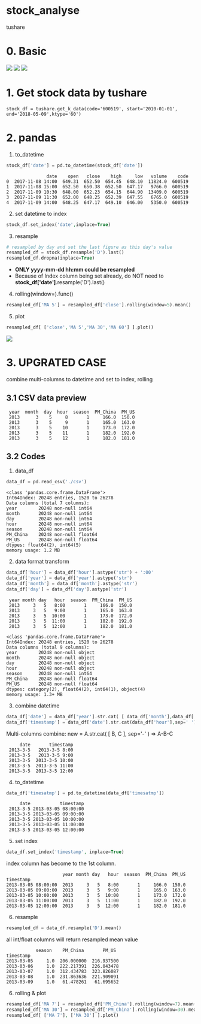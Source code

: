 # stock_analyse
tushare

# 0. Basic

![](https://github.com/davidkorea/stock_analyse/blob/master/images/resample.jpg)
![](https://github.com/davidkorea/stock_analyse/blob/master/images/freq.jpg)
![](https://github.com/davidkorea/stock_analyse/blob/master/images/rolling.jpg)

# 1. Get stock data by tushare

```stock_df = tushare.get_k_data(code='600519', start='2010-01-01', end='2018-05-09',ktype='60')```

# 2. pandas

1. to_datetime
```php
stock_df['date'] = pd.to_datetime(stock_df['date'])
```

```
               date    open   close    high     low   volume    code
0  2017-11-08 14:00  649.31  652.50  654.45  648.10  11824.0  600519
1  2017-11-08 15:00  652.50  650.38  652.50  647.17   9766.0  600519
2  2017-11-09 10:30  648.00  652.23  654.15  644.90  13409.0  600519
3  2017-11-09 11:30  652.00  648.25  652.39  647.55   6765.0  600519
4  2017-11-09 14:00  648.25  647.17  649.10  646.00   5350.0  600519
```

2. set datetime to index
```php
stock_df.set_index('date',inplace=True)
```
3. resample
```php
# resampled by day and set the last figure as this day's value
resampled_df = stock_df.resample('D').last()
resampled_df.dropna(inplace=True)
```
 - **ONLY yyyy-mm-dd hh:mm could be resampled**
 - Because of Index column being set already, do NOT need to **stock_df['date']**.resample('D').last()
 
4. rolling(window=).func()
```php
resampled_df['MA 5'] = resampled_df['close'].rolling(window=5).mean()
```
5. plot
```php
resampled_df[ ['close','MA 5','MA 30','MA 60'] ].plot()
```

![](https://github.com/davidkorea/stock_analyse/blob/master/stock_plot.png)

# 3. UPGRATED CASE

combine multi-columns to datetime and set to index, rolling

## 3.1 CSV data preview
```
 year  month  day  hour  season  PM_China  PM_US
 2013      3    5     8       1     166.0  150.0
 2013      3    5     9       1     165.0  163.0
 2013      3    5    10       1     173.0  172.0
 2013      3    5    11       1     182.0  192.0
 2013      3    5    12       1     182.0  181.0
```

## 3.2 Codes
1. data_df
```php
data_df = pd.read_csv('./csv')
```

```
<class 'pandas.core.frame.DataFrame'>
Int64Index: 20248 entries, 1520 to 26278
Data columns (total 7 columns):
year        20248 non-null int64
month       20248 non-null int64
day         20248 non-null int64
hour        20248 non-null int64
season      20248 non-null int64
PM_China    20248 non-null float64
PM_US       20248 non-null float64
dtypes: float64(2), int64(5)
memory usage: 1.2 MB
```
2. data format transform
```php
data_df['hour'] = data_df['hour'].astype('str') + ':00'
data_df['year'] = data_df['year'].astype('str')
data_df['month'] = data_df['month'].astype('str')
data_df['day'] = data_df['day'].astype('str')
```

```
 year month day   hour  season  PM_China  PM_US 
 2013     3   5   8:00       1     166.0  150.0 
 2013     3   5   9:00       1     165.0  163.0  
 2013     3   5  10:00       1     173.0  172.0   
 2013     3   5  11:00       1     182.0  192.0      
 2013     3   5  12:00       1     182.0  181.0    
```
```
<class 'pandas.core.frame.DataFrame'>
Int64Index: 20248 entries, 1520 to 26278
Data columns (total 9 columns):
year        20248 non-null object
month       20248 non-null object
day         20248 non-null object
hour        20248 non-null object
season      20248 non-null int64
PM_China    20248 non-null float64
PM_US       20248 non-null float64
dtypes: category(2), float64(2), int64(1), object(4)
memory usage: 1.3+ MB
```

3. combine datetime
```php
data_df['date'] = data_df['year'].str.cat( [ data_df['month'],data_df['day'] ], sep='-')
data_df['timestamp'] = data_df['date'].str.cat(data_df['hour'],sep=' ')
```
Multi-columns combine: new = A.str.cat( [ B, C ], sep='-' ) => A-B-C
```
     date       timestamp  
 2013-3-5   2013-3-5 8:00  
 2013-3-5   2013-3-5 9:00  
 2013-3-5  2013-3-5 10:00  
 2013-3-5  2013-3-5 11:00  
 2013-3-5  2013-3-5 12:00  
```

4. to_datetime
```php
data_df['timesatmp'] = pd.to_datetime(data_df['timesatmp'])
```
```
     date           timestamp  
 2013-3-5 2013-03-05 08:00:00  
 2013-3-5 2013-03-05 09:00:00  
 2013-3-5 2013-03-05 10:00:00  
 2013-3-5 2013-03-05 11:00:00  
 2013-3-5 2013-03-05 12:00:00  

```
5. set index
```php
data_df.set_index('timestamp', inplace=True)
```
index column has become to the 1st column.
```
                     year month day   hour  season  PM_China  PM_US 
timestamp                                                                      
2013-03-05 08:00:00  2013     3   5   8:00       1     166.0  150.0     
2013-03-05 09:00:00  2013     3   5   9:00       1     165.0  163.0      
2013-03-05 10:00:00  2013     3   5  10:00       1     173.0  172.0     
2013-03-05 11:00:00  2013     3   5  11:00       1     182.0  192.0     
2013-03-05 12:00:00  2013     3   5  12:00       1     182.0  181.0      
```
6. resample
```php
resampled_df = data_df.resample('D').mean()
```
all int/float columns will return resampled mean value
```
           season    PM_China       PM_US
timestamp                                 
2013-03-05     1.0  206.000000  216.937500
2013-03-06     1.0  222.217391  226.043478
2013-03-07     1.0  312.434783  323.826087
2013-03-08     1.0  231.863636  221.909091
2013-03-09     1.0   61.478261   61.695652
```
6. rolling & plot
```php
resampled_df['MA 7'] = resampled_df['PM_China'].rolling(window=7).mean()
resampled_df['MA 30'] = resampled_df['PM_China'].rolling(window=30).mean()
resampled_df[ ['MA 7'], ['MA 30'] ].plot()
```
